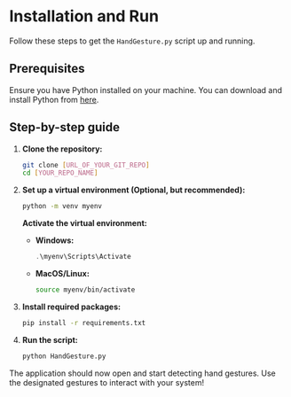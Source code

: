 # Installation and Run

Follow these steps to get the `HandGesture.py` script up and running.

## Prerequisites

Ensure you have Python installed on your machine. You can download and install Python from [here](https://www.python.org/downloads/).

## Step-by-step guide

1. **Clone the repository:**

    ```bash
    git clone [URL_OF_YOUR_GIT_REPO]
    cd [YOUR_REPO_NAME]
    ```

2. **Set up a virtual environment (Optional, but recommended):**

    ```bash
    python -m venv myenv
    ```

    **Activate the virtual environment:**

    - **Windows:**

        ```powershell
        .\myenv\Scripts\Activate
        ```

    - **MacOS/Linux:**

        ```bash
        source myenv/bin/activate
        ```

3. **Install required packages:**

    ```bash
    pip install -r requirements.txt
    ```

4. **Run the script:**

    ```bash
    python HandGesture.py
    ```

The application should now open and start detecting hand gestures. Use the designated gestures to interact with your system!
